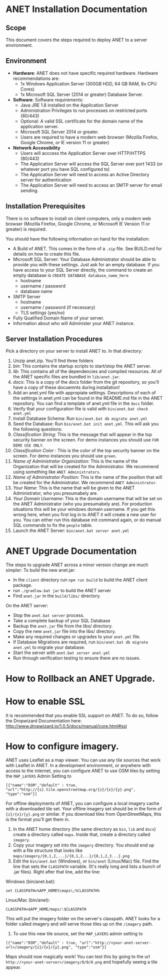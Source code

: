 # ANET Installation Documentation

## Scope
This document covers the steps required to deploy ANET to a server environment.  

## Environment

- **Hardware**: ANET does not have specific required hardware. Hardware recommendations are:
	- 1x Windows Application Server (300GB HDD, 64 GB RAM, 8x CPU Cores)
	- 1x Microsoft SQL Server (2014 or greater) Database Server. 
- **Software**: Software requirements: 
	- Java JRE 1.8 installed on the Application Server
	- Administration Privileges to run processes on restricted ports (80/443)
	- Optional: A valid SSL certificate for the domain name of the application server. 
	- Microsoft SQL Server 2014 or greater. 
	- Users are required to have a modern web browser (Mozilla Firefox, Google Chrome, or IE version 11 or greater)
- **Network Accessibility**
	- Users will acccess the Application Server over HTTP/HTTPS (80/443)
	- The Application Server will access the SQL Server over port 1433 (or whatever port you have SQL configured to)
	- The Application Server will need to access an Active Directory server for authentication
	- The Application Server will need to access an SMTP server for email sending. 


## Installation Prerequisites

There is no software to install on client computers, only a modern web browser (Mozilla Firefox, Google Chrome, or Microsoft IE Version 11 or greater) is required. 

You should have the following information on hand for the installation:
- A Build of ANET. This comes in the form of a `.zip` file. See BUILD.md for details on how to create this file. 
- Microsoft SQL Server:  Your Database Administrator should be able to provide you with these settings.  Just ask for an empty database. If you have access to your SQL Server directly, the command to create an empty database is `CREATE DATABASE database_name_here` 
	- hostname
	- username / password
	- database name
- SMTP Server
	- hostname
	- username / password (if necessary)
	- TLS settings (yes/no)
- Fully Qualified Domain Name of your server. 
- Information about who will Administer your ANET instance. 

## Server Installation Procedures
Pick a directory on your server to install ANET to. In that directory: 

1. Unzip anet.zip. You'll find three folders
  1. _bin_: This contains the startup scripts to start/stop the ANET server. 
  2. _lib_: This contains all of the dependencies and compiled resources. All of the ANET specific files are bundled in `lib/anet.jar`.
  3. _docs_: This is a copy of the docs folder from the git repository, so you'll have a copy of these docuemnts during installation!
2. Add an anet.yml file with appropiate settings.  Descriptions of each of the settings in anet.yml can be found in the README.md file in the ANET repository. You can find a template of anet.yml file in the `docs` folder.  
3. Verify that your configuration file is valid with `bin/anet.bat check anet.yml`
4. Install Database Schema: Run `bin/anet.bat db migrate anet.yml`
5. Seed the Database: Run `bin/anet.bat init anet.yml`.  This will ask you the following questions:
  1. _Classification String_: This is the message that will appear in the top security banner on the screen. For demo instances you should use `FOR DEMO USE ONLY`. 
  1. _Classification Color_ : This is the color of the top security banner on the screen. For demo instances you should use `green`. 
  1. _Name of Administrator Organization_: This is the name of the Organization that will be created for the Administrator.  We recommend using something like `ANET Administrators`.
  1. _Name of Administrator Position_: This is the name of the position that will be created for the Administrator.  We recommend `ANET Administrator`.
  1. _Your Name_: This is the name that will be given to the ANET Administrator, who you presumabely are. 
  1. _Your Domain Username_: This is the domain username that will be set on the ANET Administrator (who you presumabely are).  For production situations this will be your windows domain username.   If you get this wrong here, when you first log in to ANET it will create a new user for you. You can either run this database init command again, or do manual SQL commands to fix the `people` table.
6. Launch the ANET Server: `bin/anet.bat server anet.yml`

# ANET Upgrade Documentation
The steps to upgrade ANET across a minor version change are much simpler: 
To build the new anet.jar: 
- In the `client` directory run `npm run build` to build the ANET client package. 
- run `./gradlew.bat jar` to build the ANET server
- Find `anet.jar` in the `build/libs/` directory. 

On the ANET server: 
- Stop the `anet.bat server` process. 
- Take a complete backup of your SQL Database
- Backup the `anet.jar` file from the libs/ directory. 
- Copy the new `anet.jar` file into the libs/ directory. 
- Make any required changes or upgrades to your `anet.yml` file. 
- If Database Migrations are required, run `bin/anet.bat db migrate anet.yml` to migrate your database. 
- Start the server with `anet.bat server anet.yml`
- Run through verification testing to ensure there are no issues. 

# How to Rollback an ANET Upgrade. 

# How to enable SSL
It is recommended that you enable SSL support on ANET.  To do so, follow the Dropwizard Documentation here: http://www.dropwizard.io/1.0.5/docs/manual/core.html#ssl 

# How to configure imagery.

ANET uses Leaflet as a map viewer.  You can use any tile sources that work with Leaflet in ANET. In a development environment, or anywhere with access to the internet, you can configure ANET to use OSM tiles by setting the `MAP_LAYERS` Admin Setting to 

```
[{"name":"OSM","default" : true, "url":"http://{s}.tile.openstreetmap.org/{z}/{x}/{y}.png", "type":"osm"}]
```

For offline deployments of ANET, you can configure a local imagery cache with a downloaded tile set.  Your offline imagery set should be in the form of `{z}/{x}/{y}.png` or similar.  If you download tiles from OpenStreetMaps, this is the format you'll get them in. 

1. In the ANET home directory (the same directory as `bin`, `lib` and `docs`) create a directory called `maps`. Inside that, create a directory called `imagery`. 
1. Copy your imagery set into the `imagery` directory.  You should end up with a file structure that looks like `maps/imagery/{0,1,2,...}/{0,1,2...}/{0,1,2,3...}.png`
1. Edit the `bin/anet.bat` (Windows), or `bin/anet` (Linux/Mac) file. Find the line that sets the `CLASSPATH` variable. (It's really long and lists a bunch of .jar files).  Right after that line, add the line: 

Windows (bin/anet.bat):
```
set CLASSPATH=%APP_HOME%\maps\;%CLASSPATH%

```
Linux/Mac (bin/anet): 
```
CLASSPATH=$APP_HOME/maps/:$CLASSPATH
```

This will put the imagery folder on the server's classpath.  ANET looks for a folder called imagery and will serve those tiles up on the `/imagery` path. 
1. To use this new tile source, set the `MAP_LAYERS` admin setting to 
```
[{"name":"OSM","default" : true, "url":"http://<your-anet-server-url>/imagery/{z}/{x}/{y}.png", "type":"osm"}]
```

Maps should now magically work!  You can test this by going to the url `http://<your-anet-server>/imagery/0/0/0.png` and hopefully seeing a tile appear. 
